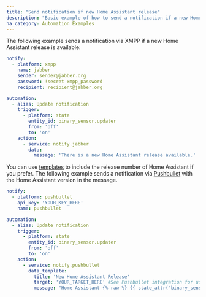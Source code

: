 ```yaml
---
title: "Send notification if new Home Assistant release"
description: "Basic example of how to send a notification if a new Home Assistant release is available"
ha_category: Automation Examples
---
```


The following example sends a notification via XMPP if a new Home Assistant release is available:

```yaml
notify:
  - platform: xmpp
    name: jabber
    sender: sender@jabber.org
    password: !secret xmpp_password
    recipient: recipient@jabber.org

automation:
  - alias: Update notification
    trigger:
      - platform: state
        entity_id: binary_sensor.updater
        from: 'off'
        to: 'on'
    action:
      - service: notify.jabber
        data:
          message: 'There is a new Home Assistant release available.'
```

You can use [templates](/topics/templating/) to include the release number of Home Assistant if you prefer. The following example sends a notification via [Pushbullet](/components/notify.pushbullet/) with the Home Assistant version in the message.

```yaml
notify:
  - platform: pushbullet
    api_key: 'YOUR_KEY_HERE'
    name: pushbullet

automation:
  - alias: Update notification
    trigger:
      - platform: state
        entity_id: binary_sensor.updater
        from: 'off'
        to: 'on'
    action:
      - service: notify.pushbullet
        data_template: 
          title: 'New Home Assistant Release'
          target: 'YOUR_TARGET_HERE' #See Pushbullet integration for usage
          message: "Home Assistant {% raw %} {{ state_attr('binary_sensor.updater', 'newest_version') }} {% endraw %} is now available."
```

